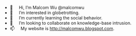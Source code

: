 - 👋  &nbsp; &nbsp; Hi, I’m Malcom Wu @malcomwu
- 👀  &nbsp; &nbsp; I’m interested in globetrotting.
- 🌱  &nbsp; &nbsp; I’m currently learning the social behavior.
- 💞️  &nbsp; &nbsp; I’m looking to collaborate on knowledge-base intrusion.
- 📫  &nbsp; &nbsp; My website is http://malcomwu.blogspot.com.

<!---
malcomwu/malcomwu is a ✨ special ✨ repository because its `README.md` (this file) appears on your GitHub profile.
You can click the Preview link to take a look at your changes.
--->
